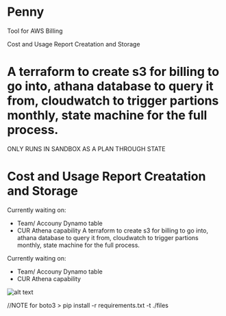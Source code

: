 # Penny
Tool for AWS Billing


Cost and Usage Report Creatation and Storage

A terraform to create s3 for billing to go into, athana database to query it from, cloudwatch to trigger partions monthly, state machine for the full process.
=======

ONLY RUNS IN SANDBOX AS A PLAN THROUGH STATE


Cost and Usage Report Creatation and Storage
===========

Currently waiting on:
- Team/ Accouny Dynamo table 
- CUR Athena capability
A terraform to create s3 for billing to go into, athana database to query it from, cloudwatch to trigger partions monthly, state machine for the full process.


Currently waiting on:
- Team/ Accouny Dynamo table 
- CUR Athena capability

![alt text](https://wiki.customappsteam.co.uk/download/attachments/30869923/CUR%20Managment.jpg?version=1&modificationDate=1551435076074&api=v2)



//NOTE for boto3 > pip install -r requirements.txt -t ./files
